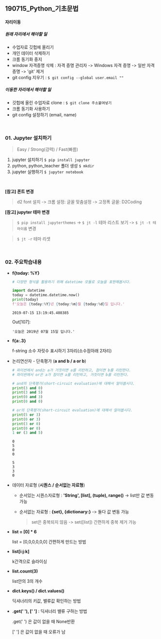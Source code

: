 ## 190715_Python_기초문법

#### 자리이동

##### 원래 자리에서 해야할 일

- 수업자료 깃헙에 올리기
- 개인 데이터 삭제하기
- 크롬 동기화 중지
- window 자격증명 삭제 : 자격 증명 관리자 -> Windows 자격 증명 ->  일반 자격증명 -> 'git' 제거
- git config 지우기 : `$ git config --global user.email ""`

##### 이동한 자리에서 해야할 일

- 깃헙에 올린 수업자료 clone : `$ git clone 주소붙여넣기`
- 크롬 동기화 사용하기
- git config 설정하기 (email, name)

<br>

### 01. Jupyter 설치하기

>  Easy / Strong(강력) / Fast(빠름)

1. jupyter 설치하기  `$ pip install jupyter`
2. python, python_teacher 폴더 생성 `$ mkdir `
3. jupyter 실행하기 `$ jupyter notebook`

<br>

**[참고] 폰트 변경** 

> d2 font 설치 -> 크롬 설정: 글꼴 맞춤설정 -> 고정폭 글꼴: D2Coding

**[참고] jupyter 테마 변경**

> `$ pip install jupyterthemes` -> `$ jt -l` 테마 리스트 보기 -> `$ jt -t 테마이름` 변경

> `$ jt -r` 테마 리셋

<br>

### 02. 주요학습내용

- **f{today: %Y}**

  ```python
  # 다양한 형식을 활용하기 위해 datetime 모듈로 오늘을 표현해봅시다.
  
  import datetime
  today = datetime.datetime.now()
  print(today)
  f'오늘은 {today:%Y}년 {today:%m}월 {today:%d}일 입니다.'
  ```

  ```
  2019-07-15 13:19:45.408385
  ```

  Out[107]:

  ```
  '오늘은 2019년 07월 15일 입니다.'
  ```

  

- **f{a:.3}** 

  f-string 소수 자릿수 표시하기 3자리(소수점아래 2자리)

- 논리연산자 - 단축평가 (**a and b / a or b**)

  ```python
  # 파이썬에서 and는 a가 거짓이면 a를 리턴하고, 참이면 b를 리턴한다.
  # 파이썬에서 or은 a가 참이면 a를 리턴하고, 거짓이면 b를 리턴한다.
  
  # and의 단축평가(short-circuit evaluation)에 대해서 알아봅시다.
  print(3 and 0)
  print(3 and 5)
  print(0 and 3)
  print(0 and 0)
  
  # or의 단축평가(short-circuit evaluation)에 대해서 알아봅시다.
  print(5 or 3)
  print(0 or 3)
  print(3 or 0)
  print(0 or 0)
  1 or (3 and 5)
  ```

  ```
  0
  5
  0
  0
  ```

  ```
  5
  3
  3
  0
  ```

- 데이터 자료형 (**시퀀스 / 순서없는 자료형**)

  - 순서있는 시퀀스자료형 : **'String', [list], (tuple), range()** -> list만 값 변동 가능

  - 순서없는 자료형 : **{set}, {dictionary:}** -> 둘다 값 변동 가능

    > set은 중복되지 않음 -> set([list]) 간편하게 중복 제거 가능

- **list = [0] * 6**

  list = [0,0,0,0,0,0]  간편하게 만드는 방법

- **list[i:j:k]** 

  k간격으로 슬라이싱

- **list.count(3)**

  list안의 3의 개수

- **dict.keys() / dict.values()**

  딕셔너리의 키값, 밸류값 확인하는 방법

- **.get(' '), [' ']** : 딕셔너리 밸류 구하는 방법

  .get(' ') 은 값이 없을 때 None반환
  
  [' '] 은 값이 없을 때 오류가 남